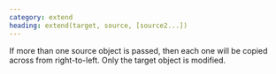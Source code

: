 ```yaml
---
category: extend
heading: extend(target, source, [source2...])
---
```


If more than one source object is passed, then each one will be copied across from right-to-left. Only the target object is modified.
